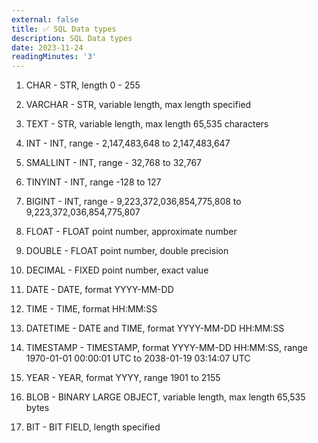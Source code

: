 ```yaml
---
external: false
title: ✅ SQL Data types
description: SQL Data types
date: 2023-11-24
readingMinutes: '3'
---
```


1.  CHAR - STR, length 0 - 255

2.  VARCHAR - STR, variable length, max length specified

3.  TEXT - STR, variable length, max length 65,535 characters

4.  INT - INT, range - 2,147,483,648 to 2,147,483,647

5.  SMALLINT - INT, range - 32,768 to 32,767

6.  TINYINT - INT, range -128 to 127

7.  BIGINT - INT, range - 9,223,372,036,854,775,808 to 9,223,372,036,854,775,807

8.  FLOAT - FLOAT point number, approximate number

9.  DOUBLE - FLOAT point number, double precision

10.  DECIMAL - FIXED point number, exact value

11.  DATE - DATE, format YYYY-MM-DD

12.  TIME - TIME, format HH:MM:SS

13.  DATETIME - DATE and TIME, format YYYY-MM-DD HH:MM:SS

14.  TIMESTAMP - TIMESTAMP, format YYYY-MM-DD HH:MM:SS, range 1970-01-01 00:00:01 UTC to 2038-01-19 03:14:07 UTC

15.  YEAR - YEAR, format YYYY, range 1901 to 2155

16.  BLOB - BINARY LARGE OBJECT, variable length, max length 65,535 bytes

17.  BIT - BIT FIELD, length specified
